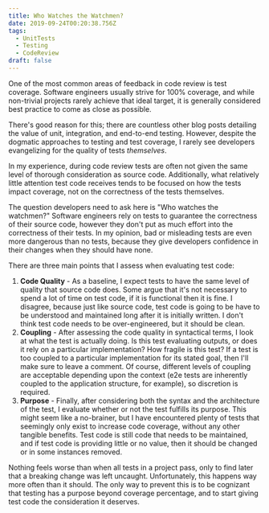 ```yaml
---
title: Who Watches the Watchmen?
date: 2019-09-24T00:20:38.756Z
tags:
  - UnitTests
  - Testing
  - CodeReview
draft: false
---
```

One of the most common areas of feedback in code review is test coverage.  Software engineers usually strive for 100% coverage, and while non-trivial projects rarely achieve that ideal target, it is generally considered best practice to come as close as possible.

There's good reason for this; there are countless other blog posts detailing the value of unit, integration, and end-to-end testing.  However, despite the dogmatic approaches to testing and test coverage, I rarely see developers evangelizing for the quality of tests _themselves_.

In my experience, during code review tests are often not given the same level of thorough consideration as source code.  Additionally, what relatively little attention test code receives tends to be focused on how the tests impact coverage, not on the correctness of the tests themselves.

The question developers need to ask here is "Who watches the watchmen?" Software engineers rely on tests to guarantee the correctness of their source code, however they don't put as much effort into the correctness of their tests.  In my opinion, bad or misleading tests are even more dangerous than no tests, because they give developers confidence in their changes when they should have none.

There are three main points that I assess when evaluating test code:

1. **Code Quality** - As a baseline, I expect tests to have the same level of quality that source code does.  Some argue that it's not necessary to spend a lot of time on test code, if it is functional then it is fine.  I disagree, because just like source code, test code is going to be have to be understood and maintained long after it is initially written.  I don't think test code needs to be over-engineered, but it should be clean.
2. **Coupling** - After assessing the code quality in syntactical terms, I look at what the test is actually doing.  Is this test evaluating outputs, or does it rely on a particular implementation?  How fragile is this test?  If a test is too coupled to a particular implementation for its stated goal, then I'll make sure to leave a comment.  Of course, different levels of coupling are acceptable depending upon the context (e2e tests are inherently coupled to the application structure, for example), so discretion is required.
3. **Purpose** - Finally, after considering both the syntax and the architecture of the test, I evaluate whether or not the test fulfills its purpose.  This might seem like a no-brainer, but I have encountered plenty of tests that seemingly only exist to increase code coverage, without any other tangible benefits.  Test code is still code that needs to be maintained, and if test code is providing little or no value, then it should be changed or in some instances removed.

Nothing feels worse than when all tests in a project pass, only to find later that a breaking change was left uncaught.  Unfortunately, this happens way more often than it should.  The only way to prevent this is to be cognizant that testing has a purpose beyond coverage percentage, and to start giving test code the consideration it deserves.
